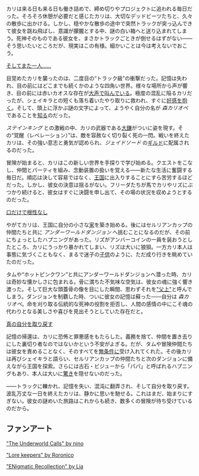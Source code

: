 <!-- title: 森カリオペ -->
<!-- status: 生存 -->

カリは来る日も来る日も働き詰めで、締め切りやプロジェクトに追われる毎日だった。そろそろ休憩が必要だと感じたカリは、大切なデッドビーツたちと、久々の散歩に出かける。しかし、穏やかな散歩の途中で突然トラックが突っ込んできて彼女を跳ね飛ばし、意識が朦朧とする中、謎の白い箱へと送り込まれてしまう。死神そのものである彼女を、まさかトラックごときが倒せるはずがない――そう思いたいところだが、現実はこの有様。細かいことは今は考えないでおこう。

[そしてまた一人……](#embed:https://www.youtube.com/live/xE3JQ1R2DdU?t=331)

目覚めたカリを襲ったのは、二度目の“トラック級”の衝撃だった。記憶は失われ、目の前にはどこまでも続くかのような四角い世界。様々な場所から声が響き、目の前には赤いカオスな存在が[大声で叫んでいる](https://www.youtube.com/live/xE3JQ1R2DdU?feature=shared&t=2575)。極度の混乱に陥るカリだったが、シェイキラとの短くも落ち着いたやり取りに救われ、すぐに[好感を抱く](https://www.youtube.com/live/xE3JQ1R2DdU?feature=shared&t=893)。そして、頭上に浮かぶ謎の文字によって、ようやく自分の名が _森カリオペ_ であることを[知る](https://www.youtube.com/live/xE3JQ1R2DdU?feature=shared&t=1658)のだった。

_ステインキング_ との激戦の中、カリの武器である[大鎌](https://www.youtube.com/live/xE3JQ1R2DdU?feature=shared&t=3259)がついに姿を現す。その“覚醒（レベレーション）”は、敵を容赦なく切り裂く死の一閃。戦いを終えたカリは、その強い意志と勇気が認められ、_ジェイドソード_ の[ギルド](https://www.youtube.com/live/xE3JQ1R2DdU?feature=shared&t=3639)に配属されるのだった。

冒険が始まると、カリはこの新しい世界を手探りで学び始める。クエストをこなし、仲間とパーティを組み、念動装置の扱いを覚える――新たな生活に奮闘する毎日だ。順応は決して容易ではなく、[王国](https://www.youtube.com/live/xE3JQ1R2DdU?feature=shared&t=4875)に出入りすることにすら苦労するほどだった。しかし、彼女の決意は揺るがない。フリーダたちが馬でカリやリズにぶつかり続けると、彼女はすぐに決闘を申し出て、その場の状況を収めようとするのだった。

[口だけで根性なし](#embed:https://www.youtube.com/live/xE3JQ1R2DdU?feature=shared&t=5481)

やがてカリは、王国に自分の小さな[家](https://www.youtube.com/live/xE3JQ1R2DdU?feature=shared&t=7457)を築き始める。後にはセルリアンカップの仲間たちと共に _アンダーワールドダンジョン_ へ挑むことになるのだが、その前にちょっとしたハプニングがあった。リズがアンバーコインの一員を装おうとしたところ、カリにうっかり暴かれてしまい、リズは大いに狼狽。一方カリ本人は事態に気づくこともなく、まるで迷子の[子供](https://www.youtube.com/live/xE3JQ1R2DdU?feature=shared&t=8063)のように、ただ成り行きを眺めていたのだった。

タムや“ホットピンクワン”と共にアンダーワールドダンジョンへ潜った時、カリは奇妙な懐かしさに包まれる。骨に満ちた不気味な空気は、彼女の魂に強く響き渡った。そして巨大な頭蓋骨の像を目にした瞬間、思わずそれを["父上"](https://www.youtube.com/live/xE3JQ1R2DdU?feature=shared&t=11570)と呼んでしまう。ダンジョンを制覇した時、ついに彼女の記憶は蘇った――自分は _森カリオペ_。命を刈り取る伝統的な死神の役割を拒否し、人間の感情の中にこそ魂の代わりとなる美しさや喜びを見出そうとしていた存在だと。

[真の自分を取り戻す](#embed:https://www.youtube.com/live/xE3JQ1R2DdU?t=12230)

記憶の帰還は、カリに恐怖と罪悪感をもたらした。義務を捨て、仲間を置き去りにした裏切り者なのではないかという不安がよぎる。だが、タムや冒険仲間たちは彼女を責めることなく、そのすべてを[無条件に](https://www.youtube.com/live/xE3JQ1R2DdU?feature=shared&t=12438)受け入れてくれた。その後カリは再びシェイキラと語らい、セルリアンカップの仲間たちと次のダンジョンに備えながら王国を探索。さらには古石・ビジューから「パパ」と呼ばれるハプニングもあり、本人は大いに[驚き](https://www.youtube.com/live/xE3JQ1R2DdU?feature=shared&t=14424)を隠せないのだった。

――トラックに轢かれ、記憶を失い、混沌に翻弄され、そして自分を取り戻す。波乱万丈な一日を終えたカリは、静かに思いを馳せる。これはまだ、始まりにすぎない。彼女の謎めいた旅路はこれからも続き、数多くの冒険が待ち受けているのだから。

## ファンアート

["The Underworld Calls" by nino](https://x.com/2nochuu/status/1902511940938952880)

["Lore keepers" by Roronico](https://x.com/roronico1512/status/1919423587532095876)

<!-- kiara -->

["ENigmatic Recollection" by Lia](https://x.com/liapandaaaa/status/1827543495890104368)
